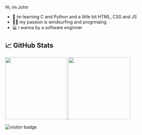 Hi, im John

- 📖 im learning C and Python and a little bit HTML, CSS and JS
- 🏄‍♂️ my passion is windsurfing and progrmaing 
- 💻 i wanna by a software enginner


## &#x1f4c8; GitHub Stats

<a href="https://github.com/JanKolo04/JanKolo04">
  <img height="200px" src="https://github-readme-stats.vercel.app/api/top-langs/?username=JanKolo04&langs_count=3&theme=tokyonight">
</a>

<a href="https://github.com/JanKolo04/JanKolo04">
  <img height="200px" src="https://github-readme-stats.vercel.app/api/?username=JanKolo04&count_private=true&theme=tokyonight&showicons=true">
</a>

![visitor badge](https://visitor-badge.glitch.me/badge?page_id=JanKolo04.visitor-badge&left_text=ProfileVisitor)
